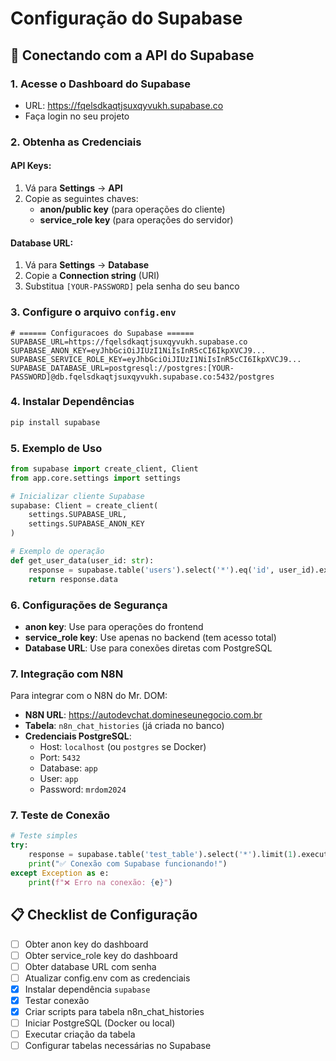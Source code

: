 # Configuração do Supabase

## 🔗 Conectando com a API do Supabase

### 1. Acesse o Dashboard do Supabase
- URL: https://fqelsdkaqtjsuxqyvukh.supabase.co
- Faça login no seu projeto

### 2. Obtenha as Credenciais

#### **API Keys:**
1. Vá para **Settings** → **API**
2. Copie as seguintes chaves:
   - **anon/public key** (para operações do cliente)
   - **service_role key** (para operações do servidor)

#### **Database URL:**
1. Vá para **Settings** → **Database**
2. Copie a **Connection string** (URI)
3. Substitua `[YOUR-PASSWORD]` pela senha do seu banco

### 3. Configure o arquivo `config.env`

```env
# ====== Configuracoes do Supabase ======
SUPABASE_URL=https://fqelsdkaqtjsuxqyvukh.supabase.co
SUPABASE_ANON_KEY=eyJhbGciOiJIUzI1NiIsInR5cCI6IkpXVCJ9...
SUPABASE_SERVICE_ROLE_KEY=eyJhbGciOiJIUzI1NiIsInR5cCI6IkpXVCJ9...
SUPABASE_DATABASE_URL=postgresql://postgres:[YOUR-PASSWORD]@db.fqelsdkaqtjsuxqyvukh.supabase.co:5432/postgres
```

### 4. Instalar Dependências

```bash
pip install supabase
```

### 5. Exemplo de Uso

```python
from supabase import create_client, Client
from app.core.settings import settings

# Inicializar cliente Supabase
supabase: Client = create_client(
    settings.SUPABASE_URL,
    settings.SUPABASE_ANON_KEY
)

# Exemplo de operação
def get_user_data(user_id: str):
    response = supabase.table('users').select('*').eq('id', user_id).execute()
    return response.data
```

### 6. Configurações de Segurança

- **anon key**: Use para operações do frontend
- **service_role key**: Use apenas no backend (tem acesso total)
- **Database URL**: Use para conexões diretas com PostgreSQL

### 7. Integração com N8N

Para integrar com o N8N do Mr. DOM:

- **N8N URL**: https://autodevchat.domineseunegocio.com.br
- **Tabela**: `n8n_chat_histories` (já criada no banco)
- **Credenciais PostgreSQL**: 
  - Host: `localhost` (ou `postgres` se Docker)
  - Port: `5432`
  - Database: `app`
  - User: `app`
  - Password: `mrdom2024`

### 7. Teste de Conexão

```python
# Teste simples
try:
    response = supabase.table('test_table').select('*').limit(1).execute()
    print("✅ Conexão com Supabase funcionando!")
except Exception as e:
    print(f"❌ Erro na conexão: {e}")
```

## 📋 Checklist de Configuração

- [ ] Obter anon key do dashboard
- [ ] Obter service_role key do dashboard  
- [ ] Obter database URL com senha
- [ ] Atualizar config.env com as credenciais
- [x] Instalar dependência `supabase`
- [x] Testar conexão
- [x] Criar scripts para tabela n8n_chat_histories
- [ ] Iniciar PostgreSQL (Docker ou local)
- [ ] Executar criação da tabela
- [ ] Configurar tabelas necessárias no Supabase
